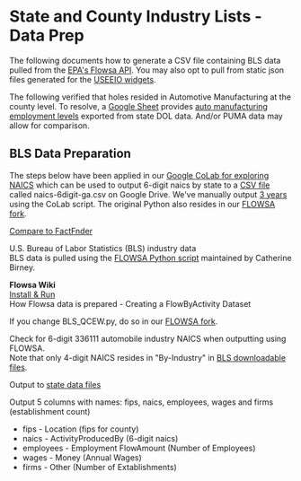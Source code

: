 # State and County Industry Lists - Data Prep  

The following documents how to generate a CSV file containing BLS data pulled from the [EPA's Flowsa API](https://github.com/USEPA/flowsa). You may also opt to pull from static json files generated for the [USEEIO widgets](../../../../io/charts/).  

The following verified that holes resided in Automotive Manufacturing at the county level.  To resolve, a [Google Sheet](https://docs.google.com/spreadsheets/d/1OX8TsLby-Ddn8WHa7yLKNpEERYN_RlScMrC0sbnT1Zs/edit#gid=0) provides [auto manufacturing employment levels](../../../info/#show=vehicles) exported from state DOL data.  And/or PUMA data may allow for comparison.

## BLS Data Preparation 

The steps below have been applied in our [Google CoLab for exploring NAICS](https://colab.research.google.com/drive/1HLK4HIUMLlgTR524QoCKvfaNl-La48XU?usp=sharing) which can be used to output 6-digit naics by state to a [CSV file](https://drive.google.com/drive/u/0/folders/1EoWDvNoaKO8xLclX4fr5exw83jJkkJIy) called naics-6digit-ga.csv on Google Drive. We've manually output [3 years](https://github.com/modelearth/community-data/tree/master/us/state/GA/naics) using the CoLab script.  The original Python also resides in our [FLOWSA fork](https://github.com/modelearth/flowsa/tree/master/colabs).

[Compare to FactFnder](https://data.census.gov/cedsci/table?g=0400000US13&n=336111&tid=CBP2018.CB1800CBP&hidePreview=true)  

U.S. Bureau of Labor Statistics (BLS) industry data  
BLS data is pulled using the [FLOWSA Python script](https://github.com/USEPA/flowsa/blob/master/flowsa/BLS_QCEW.py)
maintained by Catherine Birney.
<!--Check if 2017 has been added to master crosswalk  -->

**Flowsa Wiki**  
[Install & Run](https://github.com/USEPA/flowsa/wiki)  
How Flowsa data is prepared - Creating a FlowByActivity Dataset

If you change BLS_QCEW.py, do so in our [FLOWSA fork](https://github.com/modelearth/flowsa).

Check for 6-digit 336111 automobile industry NAICS when outputting using FLOWSA.  
Note that only 4-digit NAICS resides in "By-Industry" in [BLS downloadable files](https://www.bls.gov/cew/downloadable-data-files.htm).  


Output to [state data files](https://github.com/modelearth/community-data/tree/master/us/state)    

Output 5 columns with names: fips, naics, employees, wages and firms (establishment count)

- fips - Location (fips for county)  
- naics - ActivityProducedBy (6-digit naics)  
- employees - Employment FlowAmount (Number of Employees)  
- wages - Money (Annual Wages)
- firms - Other (Number of Extablishments)  